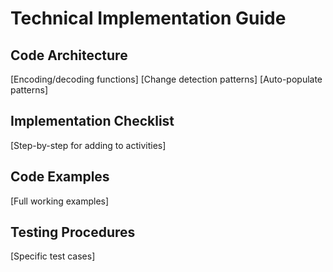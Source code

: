 # Technical Implementation Guide

## Code Architecture
[Encoding/decoding functions]
[Change detection patterns]
[Auto-populate patterns]

## Implementation Checklist
[Step-by-step for adding to activities]

## Code Examples
[Full working examples]

## Testing Procedures
[Specific test cases]